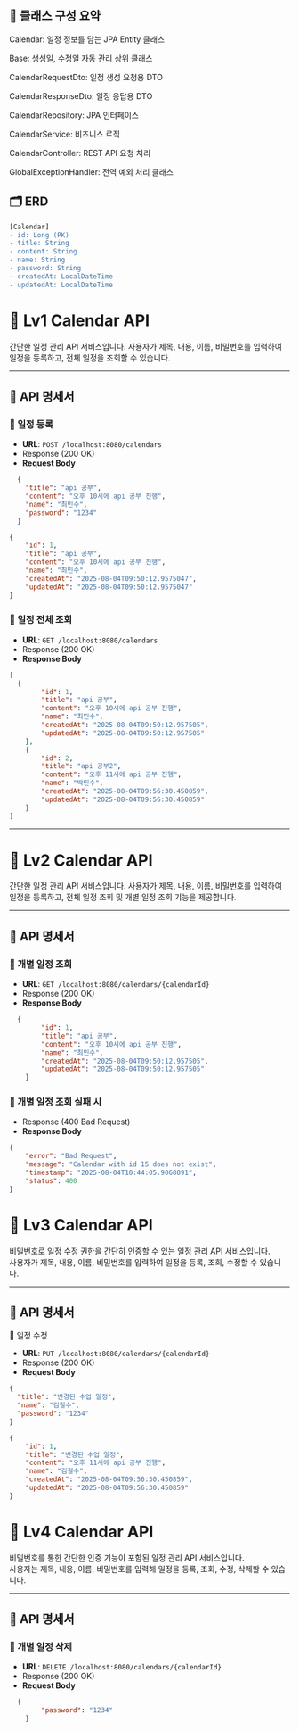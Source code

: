 ## 🧾 클래스 구성 요약

Calendar: 일정 정보를 담는 JPA Entity 클래스

Base: 생성일, 수정일 자동 관리 상위 클래스

CalendarRequestDto: 일정 생성 요청용 DTO

CalendarResponseDto: 일정 응답용 DTO

CalendarRepository: JPA 인터페이스

CalendarService: 비즈니스 로직

CalendarController: REST API 요청 처리

GlobalExceptionHandler: 전역 예외 처리 클래스

## 🗂 ERD

```diff
[Calendar]
- id: Long (PK)
- title: String
- content: String
- name: String
- password: String
- createdAt: LocalDateTime
- updatedAt: LocalDateTime
```

# 📅 Lv1 Calendar API

간단한 일정 관리 API 서비스입니다. 사용자가 제목, 내용, 이름, 비밀번호를 입력하여 일정을 등록하고, 전체 일정을 조회할 수 있습니다.

---

## 🔗 API 명세서

### 📌 일정 등록

- **URL**: `POST /localhost:8080/calendars`
- Response (200 OK)
- **Request Body**
```json
  {
    "title": "api 공부",
    "content": "오후 10시에 api 공부 진행",
    "name": "최민수",
    "password": "1234"
  }
```

```json
{
    "id": 1,
    "title": "api 공부",
    "content": "오후 10시에 api 공부 진행",
    "name": "최민수",
    "createdAt": "2025-08-04T09:50:12.9575047",
    "updatedAt": "2025-08-04T09:50:12.9575047"
}
```

### 📌 일정 전체 조회

- **URL**: `GET /localhost:8080/calendars`
- Response (200 OK)
- **Response Body**
```json
[
  {
        "id": 1,
        "title": "api 공부",
        "content": "오후 10시에 api 공부 진행",
        "name": "최민수",
        "createdAt": "2025-08-04T09:50:12.957505",
        "updatedAt": "2025-08-04T09:50:12.957505"
    },
    {
        "id": 2,
        "title": "api 공부2",
        "content": "오후 11시에 api 공부 진행",
        "name": "박민수",
        "createdAt": "2025-08-04T09:56:30.450859",
        "updatedAt": "2025-08-04T09:56:30.450859"
    }
]
```

---

# 📅 Lv2 Calendar API

간단한 일정 관리 API 서비스입니다. 사용자가 제목, 내용, 이름, 비밀번호를 입력하여 일정을 등록하고, 전체 일정 조회 및 개별 일정 조회 기능을 제공합니다.

---

## 🔗 API 명세서

### 📌 개별 일정 조회
- **URL**: `GET /localhost:8080/calendars/{calendarId}`
- Response (200 OK)
- **Response Body**
```json
  {
        "id": 1,
        "title": "api 공부",
        "content": "오후 10시에 api 공부 진행",
        "name": "최민수",
        "createdAt": "2025-08-04T09:50:12.957505",
        "updatedAt": "2025-08-04T09:50:12.957505"
    }
```

### 📌 개별 일정 조회 실패 시
- Response (400 Bad Request)
- **Response Body**
```json
{
    "error": "Bad Request",
    "message": "Calendar with id 15 does not exist",
    "timestamp": "2025-08-04T10:44:05.9068091",
    "status": 400
}
```

# 📅 Lv3 Calendar API

비밀번호로 일정 수정 권한을 간단히 인증할 수 있는 일정 관리 API 서비스입니다.  
사용자가 제목, 내용, 이름, 비밀번호를 입력하여 일정을 등록, 조회, 수정할 수 있습니다.

---

## 🔗 API 명세서

📌 일정 수정
- **URL**: `PUT /localhost:8080/calendars/{calendarId}`
- Response (200 OK)
- **Request Body**
```json
{
  "title": "변경된 수업 일정",
  "name": "김철수",
  "password": "1234"
}
```
```json
{
    "id": 1,
    "title": "변경된 수업 일정",
    "content": "오후 11시에 api 공부 진행",
    "name": "김철수",
    "createdAt": "2025-08-04T09:56:30.450859",
    "updatedAt": "2025-08-04T09:56:30.450859"
}
```

# 📅 Lv4 Calendar API

비밀번호를 통한 간단한 인증 기능이 포함된 일정 관리 API 서비스입니다.  
사용자는 제목, 내용, 이름, 비밀번호를 입력해 일정을 등록, 조회, 수정, 삭제할 수 있습니다.

---

## 🔗 API 명세서

### 📌 개별 일정 삭제
- **URL**: `DELETE /localhost:8080/calendars/{calendarId}`
- Response (200 OK)
- **Request Body**
```json
  {
        "password": "1234"
    }
```
